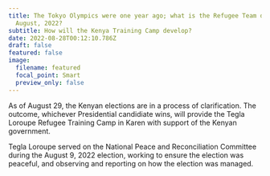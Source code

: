 ```yaml
---
title: The Tokyo Olympics were one year ago; what is the Refugee Team doing in
  August, 2022?
subtitle: How will the Kenya Training Camp develop?
date: 2022-08-28T00:12:10.786Z
draft: false
featured: false
image:
  filename: featured
  focal_point: Smart
  preview_only: false
---
```

As of August 29, the Kenyan elections are in a process of clarification. The outcome, whichever Presidential candidiate wins, will provide the Tegla Loroupe Refugee Training Camp in Karen with support of the Kenyan government.

Tegla Loroupe served on the National Peace and Reconciliation Committee during the August 9, 2022 election, working to ensure the election was peaceful, and observing and reporting on how the election was managed.